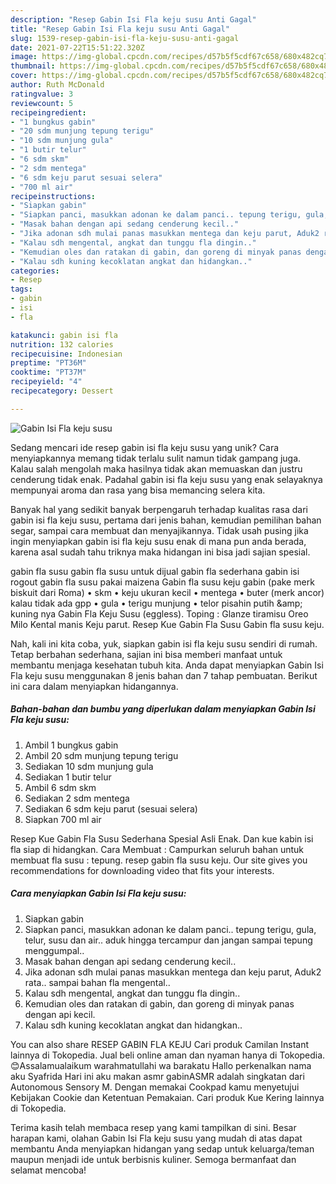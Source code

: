 ```yaml
---
description: "Resep Gabin Isi Fla keju susu Anti Gagal"
title: "Resep Gabin Isi Fla keju susu Anti Gagal"
slug: 1539-resep-gabin-isi-fla-keju-susu-anti-gagal
date: 2021-07-22T15:51:22.320Z
image: https://img-global.cpcdn.com/recipes/d57b5f5cdf67c658/680x482cq70/gabin-isi-fla-keju-susu-foto-resep-utama.jpg
thumbnail: https://img-global.cpcdn.com/recipes/d57b5f5cdf67c658/680x482cq70/gabin-isi-fla-keju-susu-foto-resep-utama.jpg
cover: https://img-global.cpcdn.com/recipes/d57b5f5cdf67c658/680x482cq70/gabin-isi-fla-keju-susu-foto-resep-utama.jpg
author: Ruth McDonald
ratingvalue: 3
reviewcount: 5
recipeingredient:
- "1 bungkus gabin"
- "20 sdm munjung tepung terigu"
- "10 sdm munjung gula"
- "1 butir telur"
- "6 sdm skm"
- "2 sdm mentega"
- "6 sdm keju parut sesuai selera"
- "700 ml air"
recipeinstructions:
- "Siapkan gabin"
- "Siapkan panci, masukkan adonan ke dalam panci.. tepung terigu, gula, telur, susu dan air.. aduk hingga tercampur dan jangan sampai tepung menggumpal.."
- "Masak bahan dengan api sedang cenderung kecil.."
- "Jika adonan sdh mulai panas masukkan mentega dan keju parut, Aduk2 rata.. sampai bahan fla mengental.."
- "Kalau sdh mengental, angkat dan tunggu fla dingin.."
- "Kemudian oles dan ratakan di gabin, dan goreng di minyak panas dengan api kecil."
- "Kalau sdh kuning kecoklatan angkat dan hidangkan.."
categories:
- Resep
tags:
- gabin
- isi
- fla

katakunci: gabin isi fla 
nutrition: 132 calories
recipecuisine: Indonesian
preptime: "PT36M"
cooktime: "PT37M"
recipeyield: "4"
recipecategory: Dessert

---
```



![Gabin Isi Fla keju susu](https://img-global.cpcdn.com/recipes/d57b5f5cdf67c658/680x482cq70/gabin-isi-fla-keju-susu-foto-resep-utama.jpg)

Sedang mencari ide resep gabin isi fla keju susu yang unik? Cara menyiapkannya memang tidak terlalu sulit namun tidak gampang juga. Kalau salah mengolah maka hasilnya tidak akan memuaskan dan justru cenderung tidak enak. Padahal gabin isi fla keju susu yang enak selayaknya mempunyai aroma dan rasa yang bisa memancing selera kita.

Banyak hal yang sedikit banyak berpengaruh terhadap kualitas rasa dari gabin isi fla keju susu, pertama dari jenis bahan, kemudian pemilihan bahan segar, sampai cara membuat dan menyajikannya. Tidak usah pusing jika ingin menyiapkan gabin isi fla keju susu enak di mana pun anda berada, karena asal sudah tahu triknya maka hidangan ini bisa jadi sajian spesial.

gabin fla susu gabin fla susu untuk dijual gabin fla sederhana gabin isi rogout gabin fla susu pakai maizena Gabin fla susu keju gabin (pake merk biskuit dari Roma) • skm • keju ukuran kecil • mentega • buter (merk ancor) kalau tidak ada gpp • gula • terigu munjung • telor pisahin putih &amp;amp; kuning nya Gabin Fla Keju Susu (eggless). Toping : Glanze tiramisu Oreo Milo Kental manis Keju parut. Resep Kue Gabin Fla Susu Gabin fla susu keju.


Nah, kali ini kita coba, yuk, siapkan gabin isi fla keju susu sendiri di rumah. Tetap berbahan sederhana, sajian ini bisa memberi manfaat untuk membantu menjaga kesehatan tubuh kita. Anda dapat menyiapkan Gabin Isi Fla keju susu menggunakan 8 jenis bahan dan 7 tahap pembuatan. Berikut ini cara dalam menyiapkan hidangannya.

<!--inarticleads1-->

##### Bahan-bahan dan bumbu yang diperlukan dalam menyiapkan Gabin Isi Fla keju susu:

1. Ambil 1 bungkus gabin
1. Ambil 20 sdm munjung tepung terigu
1. Sediakan 10 sdm munjung gula
1. Sediakan 1 butir telur
1. Ambil 6 sdm skm
1. Sediakan 2 sdm mentega
1. Sediakan 6 sdm keju parut (sesuai selera)
1. Siapkan 700 ml air


Resep Kue Gabin Fla Susu Sederhana Spesial Asli Enak. Dan kue kabin isi fla siap di hidangkan. Cara Membuat : Campurkan seluruh bahan untuk membuat fla susu : tepung. resep gabin fla susu keju. Our site gives you recommendations for downloading video that fits your interests. 

<!--inarticleads2-->

##### Cara menyiapkan Gabin Isi Fla keju susu:

1. Siapkan gabin
1. Siapkan panci, masukkan adonan ke dalam panci.. tepung terigu, gula, telur, susu dan air.. aduk hingga tercampur dan jangan sampai tepung menggumpal..
1. Masak bahan dengan api sedang cenderung kecil..
1. Jika adonan sdh mulai panas masukkan mentega dan keju parut, Aduk2 rata.. sampai bahan fla mengental..
1. Kalau sdh mengental, angkat dan tunggu fla dingin..
1. Kemudian oles dan ratakan di gabin, dan goreng di minyak panas dengan api kecil.
1. Kalau sdh kuning kecoklatan angkat dan hidangkan..


You can also share RESEP GABIN FLA KEJU Cari produk Camilan Instant lainnya di Tokopedia. Jual beli online aman dan nyaman hanya di Tokopedia. 😊Assalamualaikum warahmatullahi wa barakatu Hallo perkenalkan nama aku Syafrida Hari ini aku makan asmr gabinASMR adalah singkatan dari Autonomous Sensory M. Dengan memakai Cookpad kamu menyetujui Kebijakan Cookie dan Ketentuan Pemakaian. Cari produk Kue Kering lainnya di Tokopedia. 

Terima kasih telah membaca resep yang kami tampilkan di sini. Besar harapan kami, olahan Gabin Isi Fla keju susu yang mudah di atas dapat membantu Anda menyiapkan hidangan yang sedap untuk keluarga/teman maupun menjadi ide untuk berbisnis kuliner. Semoga bermanfaat dan selamat mencoba!
